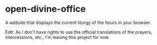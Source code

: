 # open-divine-office
A website that displays the current liturgy of the hours in your browser.

Edit: As I don't have rights to use the official translations of the prayers, intercessions, etc., I'm leaving this project for now.
